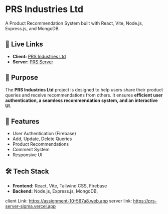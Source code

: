 

<!-- client Link: https://assignment-10-567a8.web.app
server link: https://prs-server-sigma.vercel.app -->

# PRS Industries Ltd

A Product Recommendation System built with React, Vite, Node.js, Express.js, and MongoDB.

## 🔗 Live Links
- **Client:** [PRS Industries Ltd](https://assignment-10-567a8.web.app)
- **Server:** [PRS Server](https://prs-server-sigma.vercel.app)

## 🎯 Purpose
The **PRS Industries Ltd** project is designed to help users share their product queries and receive recommendations from others. It ensures **efficient user authentication, a seamless recommendation system, and an interactive UI**.


## 🚀 Features
- User Authentication (Firebase)
- Add, Update, Delete Queries
- Product Recommendations
- Comment System
- Responsive UI

## 🛠 Tech Stack
- **Frontend:** React, Vite, Tailwind CSS, Firebase
- **Backend:** Node.js, Express.js, MongoDB, 

client Link: https://assignment-10-567a8.web.app
server link: https://prs-server-sigma.vercel.app